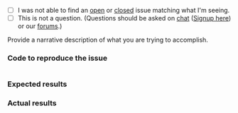  - [ ] I was not able to find an [open](https://github.com/zendframework/zend-mvc-plugin-identity/issues?q=is%3Aopen) or [closed](https://github.com/zendframework/zend-mvc-plugin-identity/issues?q=is%3Aclosed) issue matching what I'm seeing.
 - [ ] This is not a question. (Questions should be asked on [chat](https://zendframework.slack.com/) ([Signup here](https://zendframework-slack.herokuapp.com/)) or our [forums](https://discourse.zendframework.com/).)

Provide a narrative description of what you are trying to accomplish.

### Code to reproduce the issue

<!-- Please provide the minimum code necessary to recreate the issue -->

```php
```

### Expected results

<!-- What do you think should have happened? -->

### Actual results

<!-- What did you actually observe? -->
